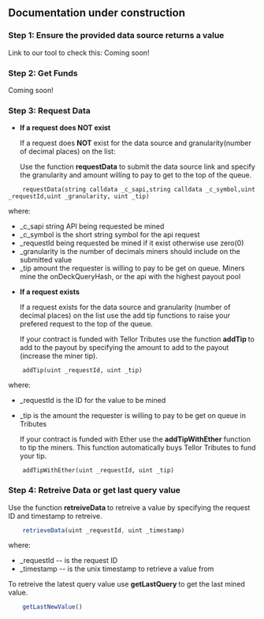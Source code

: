 ## Documentation under construction

### Step 1: Ensure the provided data source returns a value
Link to our tool to check this: Coming soon!

### Step 2: Get Funds
Coming soon!

### Step 3: Request Data

* <b>If a request does NOT exist</b>

    If a request does <b> NOT</b> exist for the data source and granularity(number of decimal places) on the list:
	
    Use the function <b>requestData</b> to submit the data source link and specify the granularity and amount willing to pay to get to the top of the queue. 

```solidity
    requestData(string calldata _c_sapi,string calldata _c_symbol,uint _requestId,uint _granularity, uint _tip)
```


   where:

   * \_c_sapi string API being requested be mined
   * \_c_symbol is the short string symbol for the api request
   * \_requestId being requested be mined if it exist otherwise use zero(0)
   * \_granularity is the number of decimals miners should include on the submitted value
   * \_tip amount the requester is willing to pay to be get on queue. Miners mine the onDeckQueryHash, or the api with the highest payout pool

>

* <b> If a request exists </b>

    If a request exists for the data source and granularity (number of decimal places) on the list use the add tip functions to raise your prefered request to the top of the queue.
	  
    If your contract is funded with Tellor Tributes use the function <b> addTip </b> to add to the payout by specifying the amount to add to the payout (increase the miner tip).

```solidity
    addTip(uint _requestId, uint _tip)
```

where:

  * \_requestId is the ID for the value to be mined
  * \_tip is the amount the requester is willing to pay to be get on queue in Tributes

    If your contract is funded with Ether use the <b> addTipWithEther</b> function to tip the miners. This function automatically buys Tellor Tributes to fund your tip. 

```solidity
    addTipWithEther(uint _requestId, uint _tip)
```



### Step 4: Retreive Data or get last query value

Use the function <b> retreiveData </b> to retreive a value by specifying the request ID and timestamp to retreive.

```javascript
    retrieveData(uint _requestId, uint _timestamp)
```
where:

  * \_requestId -- is the request ID
  * \_timestamp -- is the unix timestamp to retrieve a value from


To retreive the latest query value use <b> getLastQuery </b> to get the last mined value.

```javascript
    getLastNewValue()
```
